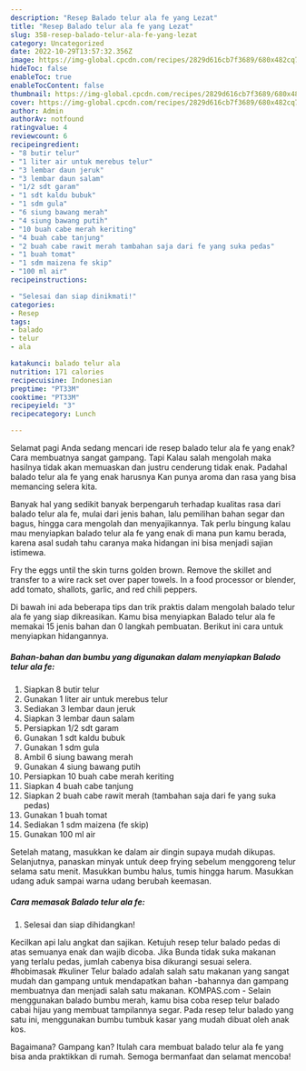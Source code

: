 ```yaml
---
description: "Resep Balado telur ala fe yang Lezat"
title: "Resep Balado telur ala fe yang Lezat"
slug: 358-resep-balado-telur-ala-fe-yang-lezat
category: Uncategorized
date: 2022-10-29T13:57:32.356Z
image: https://img-global.cpcdn.com/recipes/2829d616cb7f3689/680x482cq70/balado-telur-ala-fe-foto-resep-utama.jpg
hideToc: false
enableToc: true
enableTocContent: false
thumbnail: https://img-global.cpcdn.com/recipes/2829d616cb7f3689/680x482cq70/balado-telur-ala-fe-foto-resep-utama.jpg
cover: https://img-global.cpcdn.com/recipes/2829d616cb7f3689/680x482cq70/balado-telur-ala-fe-foto-resep-utama.jpg
author: Admin
authorAv: notfound
ratingvalue: 4
reviewcount: 6
recipeingredient:
- "8 butir telur"
- "1 liter air untuk merebus telur"
- "3 lembar daun jeruk"
- "3 lembar daun salam"
- "1/2 sdt garam"
- "1 sdt kaldu bubuk"
- "1 sdm gula"
- "6 siung bawang merah"
- "4 siung bawang putih"
- "10 buah cabe merah keriting"
- "4 buah cabe tanjung"
- "2 buah cabe rawit merah tambahan saja dari fe yang suka pedas"
- "1 buah tomat"
- "1 sdm maizena fe skip"
- "100 ml air"
recipeinstructions:

- "Selesai dan siap dinikmati!"
categories:
- Resep
tags:
- balado
- telur
- ala

katakunci: balado telur ala 
nutrition: 171 calories
recipecuisine: Indonesian
preptime: "PT33M"
cooktime: "PT33M"
recipeyield: "3"
recipecategory: Lunch

---
```



Selamat pagi Anda sedang mencari ide resep balado telur ala fe yang enak? Cara membuatnya sangat gampang. Tapi Kalau salah mengolah maka hasilnya tidak akan memuaskan dan justru cenderung tidak enak. Padahal balado telur ala fe yang enak harusnya Kan punya aroma dan rasa yang bisa memancing selera kita.


Banyak hal yang sedikit banyak berpengaruh terhadap kualitas rasa dari balado telur ala fe, mulai dari jenis bahan, lalu pemilihan bahan segar dan bagus, hingga cara mengolah dan menyajikannya. Tak perlu bingung kalau mau menyiapkan balado telur ala fe yang enak di mana pun kamu berada, karena asal sudah tahu caranya maka hidangan ini bisa menjadi sajian istimewa.

Fry the eggs until the skin turns golden brown. Remove the skillet and transfer to a wire rack set over paper towels. In a food processor or blender, add tomato, shallots, garlic, and red chili peppers.


Di bawah ini ada beberapa tips dan trik praktis dalam mengolah balado telur ala fe yang siap dikreasikan. Kamu bisa menyiapkan Balado telur ala fe memakai 15 jenis bahan dan 0 langkah pembuatan. Berikut ini cara untuk menyiapkan hidangannya.

<!--inarticleads1-->

##### Bahan-bahan dan bumbu yang digunakan dalam menyiapkan Balado telur ala fe:

1. Siapkan 8 butir telur
1. Gunakan 1 liter air untuk merebus telur
1. Sediakan 3 lembar daun jeruk
1. Siapkan 3 lembar daun salam
1. Persiapkan 1/2 sdt garam
1. Gunakan 1 sdt kaldu bubuk
1. Gunakan 1 sdm gula
1. Ambil 6 siung bawang merah
1. Gunakan 4 siung bawang putih
1. Persiapkan 10 buah cabe merah keriting
1. Siapkan 4 buah cabe tanjung
1. Siapkan 2 buah cabe rawit merah (tambahan saja dari fe yang suka pedas)
1. Gunakan 1 buah tomat
1. Sediakan 1 sdm maizena (fe skip)
1. Gunakan 100 ml air


Setelah matang, masukkan ke dalam air dingin supaya mudah dikupas. Selanjutnya, panaskan minyak untuk deep frying sebelum menggoreng telur selama satu menit. Masukkan bumbu halus, tumis hingga harum. Masukkan udang aduk sampai warna udang berubah keemasan. 

<!--inarticleads2-->

##### Cara memasak Balado telur ala fe:


1. Selesai dan siap dihidangkan!

Kecilkan api lalu angkat dan sajikan. Ketujuh resep telur balado pedas di atas semuanya enak dan wajib dicoba. Jika Bunda tidak suka makanan yang terlalu pedas, jumlah cabenya bisa dikurangi sesuai selera. #hobimasak #kuliner Telur balado adalah salah satu makanan yang sangat mudah dan gampang untuk mendapatkan bahan -bahannya dan gampang membuatnya dan menjadi salah satu makanan. KOMPAS.com - Selain menggunakan balado bumbu merah, kamu bisa coba resep telur balado cabai hijau yang membuat tampilannya segar. Pada resep telur balado yang satu ini, menggunakan bumbu tumbuk kasar yang mudah dibuat oleh anak kos. 

Bagaimana? Gampang kan? Itulah cara membuat balado telur ala fe yang bisa anda praktikkan di rumah. Semoga bermanfaat dan selamat mencoba!
